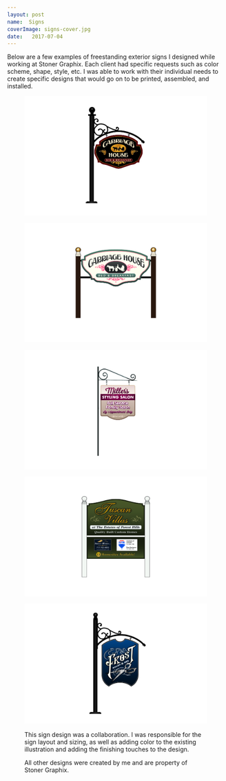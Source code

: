 ```yaml
---
layout: post
name:  Signs
coverImage: signs-cover.jpg
date:   2017-07-04
---
```


Below are a few examples of freestanding exterior signs I designed while working at Stoner Graphix. Each client had specific requests such as color scheme, shape, style, etc. I was able to work with their individual needs to create specific designs that would go on to be printed, assembled, and installed.

<figure>
    <img src="../img/signs-1.jpg" alt="signs" />
</figure>
<figure>
    <img src="../img/signs-2.jpg" alt="signs" />
</figure>
<figure>
    <img src="../img/signs-3.jpg" alt="signs" />
</figure>
<figure>
    <img src="../img/signs-4.jpg" alt="signs" />
</figure>
<figure>
    <img src="../img/signs-5.jpg" alt="signs" />
    <figcaption>
        <p>This sign design was a collaboration. I was responsible for the sign layout and sizing, as well as adding color to the existing illustration and adding the finishing touches to the design.</p>
        <p>All other designs were created by me and are property of Stoner Graphix.</p>
    </figcaption>
</figure>
